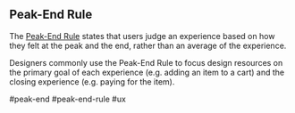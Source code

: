 ## Peak-End Rule

The [Peak-End Rule](https://lawsofux.com/peak-end-rule/) states that users judge an experience based on how they felt at the peak and the end, rather than an average of the experience.

Designers commonly use the Peak-End Rule to focus design resources on the primary goal of each experience (e.g. adding an item to a cart) and the closing experience (e.g. paying for the item).

#peak-end #peak-end-rule
#ux 